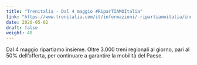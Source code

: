```yaml
---
title: "Trenitalia - Dal 4 maggio #RiparTIAMOItalia"
link: "https://www.trenitalia.com/it/informazioni/-ripartiamoitalia/indicazioni-per-viaggiare.html"
date: 2020-05-02
draft: false
weight: 40
---
```

Dal 4 maggio ripartiamo insieme. 
Oltre 3.000 treni regionali al giorno, pari al 50% dell’offerta, per continuare a garantire la mobilità del Paese.
